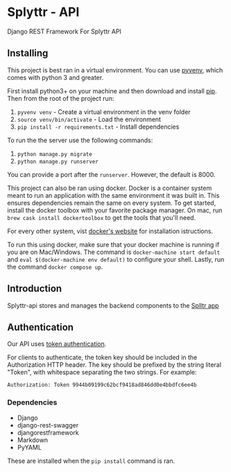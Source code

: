 # Splyttr - API

Django REST Framework For Splyttr API


## Installing

This project is best ran in a virtual environment. You can use [pyvenv][2],
which comes with python 3 and greater.

First install python3+ on your machine and then download and install [pip][1].
Then from the root of the project run:

1. `pyvenv venv` - Create a virtual environment in the venv folder
2. `source venv/bin/activate` - Load the environment
3. `pip install -r requirements.txt` - Install dependencies

To run the the server use the following commands:

1. `python manage.py migrate`
2. `python manage.py runserver`

You can provide a port after the `runserver`. However, the default is 8000. 

This project can also be ran using docker. Docker is a container system meant
to run an application with the same environment it was built in. This ensures
dependencies remain the same on every system. To get started, install the
docker toolbox with your favorite package manager. On mac, run  `brew cask
install dockertoolbox` to get the tools that you'll need. 

For every other system, vist [docker's website][3] for installation
istructions. 

To run this using docker, make sure that your docker machine is running if you
are on Mac/Windows. The command is `docker-machine start default` and `eval
$(docker-machine env default)` to configure your shell. Lastly, run the command
`docker compose up`. 


## Introduction

Splyttr-api stores and manages the backend components to the [Splltr app][4]

## Authentication

Our API uses [token authentication][5].

For clients to authenticate, the token key should be included in the
Authorization HTTP header. The key should be prefixed by the string literal
"Token", with whitespace separating the two strings. For example:

    Authorization: Token 9944b09199c62bcf9418ad846dd0e4bbdfc6ee4b

### Dependencies

* Django
* django-rest-swagger
* djangorestframework
* Markdown
* PyYAML

These are installed when the `pip install` command is ran.

[1]: https://pip.pypa.io/en/latest/installing/
[2]: https://docs.python.org/3/using/scripts.html
[3]: https://docs.docker.com/engine/installation/
[4]: http://www.splyttr.com
[5]: http://www.django-rest-framework.org/api-guide/authentication/
